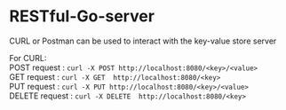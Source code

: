 # RESTful-Go-server

CURL or Postman can be used to interact with the key-value store server<br>

For CURL:<br>
POST request : ```curl -X POST http://localhost:8080/<key>/<value>```<br>
GET request : ```curl -X GET  http://localhost:8080/<key>```<br>
PUT request : ```curl -X PUT http://localhost:8080/<key>/<value>```<br>
DELETE request : ```curl -X DELETE  http://localhost:8080/<key>```<br>